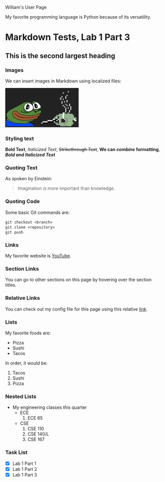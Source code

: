 William's User Page

My favorite programming language is Python because of its versatility.

# Markdown Tests, Lab 1 Part 3

## This is the second largest heading

### Images

We can insert images in Markdown using localized files:

![](/okayge_teatime.jpg)

### Styling text

**Bold Text**, *Italicized Text*, ~~Strikethrough Text~~, **We can _combine_ formatting**, ***Bold and Italicized Text***

### Quoting Text

As spoken by Einstein:
> Imagination is more important than knowledge.

### Quoting Code

Some basic Git commands are:
```
git checkout <branch>
git clone <repository>
git push
```

### Links

My favorite website is [YouTube](https://www.youtube.com/).

### Section Links

You can go to other sections on this page by hovering over the section titles.

### Relative Links

You can check out my config file for this page using this relative [link](/_config.yml).

### Lists

My favorite foods are:
- Pizza
- Sushi
- Tacos

In order, it would be:
1. Tacos
2. Sushi
3. Pizza

### Nested Lists

- My engineering classes this quarter
  - ECE
    1. ECE 65
  - CSE
    1. CSE 110
    2. CSE 140/L
    3. CSE 167

### Task List

- [x] Lab 1 Part 1
- [x] Lab 1 Part 2
- [x] Lab 1 Part 3

<!---
## Welcome to GitHub Pages

You can use the [editor on GitHub](https://github.com/wis003/wis003.github.io/edit/main/README.md) to maintain and preview the content for your website in Markdown files.

Whenever you commit to this repository, GitHub Pages will run [Jekyll](https://jekyllrb.com/) to rebuild the pages in your site, from the content in your Markdown files.

### Markdown

Markdown is a lightweight and easy-to-use syntax for styling your writing. It includes conventions for

```markdown
Syntax highlighted code block

# Header 1
## Header 2
### Header 3

- Bulleted
- List

1. Numbered
2. List

**Bold** and _Italic_ and `Code` text

[Link](url) and ![Image](src)
```

For more details see [GitHub Flavored Markdown](https://guides.github.com/features/mastering-markdown/).

### Jekyll Themes

Your Pages site will use the layout and styles from the Jekyll theme you have selected in your [repository settings](https://github.com/wis003/wis003.github.io/settings). The name of this theme is saved in the Jekyll `_config.yml` configuration file.

### Support or Contact

Having trouble with Pages? Check out our [documentation](https://docs.github.com/categories/github-pages-basics/) or [contact support](https://github.com/contact) and we’ll help you sort it out.
-->